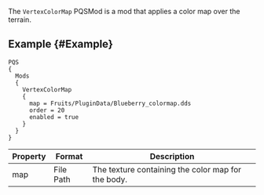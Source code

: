 The `VertexColorMap` PQSMod is a mod that applies a color map over the terrain.

## Example {#Example}
```
PQS
{
  Mods
  {
    VertexColorMap
    {
      map = Fruits/PluginData/Blueberry_colormap.dds
      order = 20
      enabled = true
    }
  }
}
```

|Property|Format|Description|
|--------|------|-----------|
|map|File Path|The texture containing the color map for the body.|
